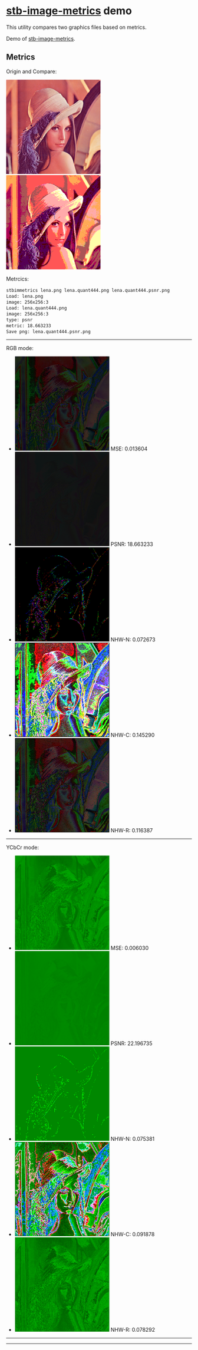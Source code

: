 # [stb-image-metrics](https://github.com/ImageProcessing-ElectronicPublications/stb-image-metrics) demo

This utility compares two graphics files based on metrics.

Demo of [stb-image-metrics](https://github.com/ImageProcessing-ElectronicPublications/stb-image-metrics).

## Metrics

Origin and Compare:

![origin](images/lena.png) ![compare](images/lena.quant444.png)

Metrcics:

```shell
stbimmetrics lena.png lena.quant444.png lena.quant444.psnr.png 
Load: lena.png
image: 256x256:3
Load: lena.quant444.png
image: 256x256:3
type: psnr
metric: 18.663233
Save png: lena.quant444.psnr.png

```

---

RGB mode:

* ![metric](images/lena.quant444.mse.png) MSE: 0.013604
* ![metric](images/lena.quant444.psnr.png) PSNR: 18.663233
* ![metric](images/lena.quant444.nhw-n.png) NHW-N: 0.072673
* ![metric](images/lena.quant444.nhw-c.png) NHW-C: 0.145290
* ![metric](images/lena.quant444.nhw-r.png) NHW-R: 0.116387

---

YCbCr mode:

* ![metric](images/lena.quant444.mse.y.png) MSE: 0.006030
* ![metric](images/lena.quant444.psnr.y.png) PSNR: 22.196735
* ![metric](images/lena.quant444.nhw-n.y.png) NHW-N: 0.075381
* ![metric](images/lena.quant444.nhw-c.y.png) NHW-C: 0.091878
* ![metric](images/lena.quant444.nhw-r.y.png) NHW-R: 0.078292

---

---
